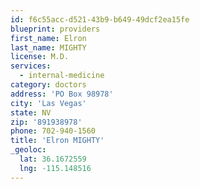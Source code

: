 ```yaml
---
id: f6c55acc-d521-43b9-b649-49dcf2ea15fe
blueprint: providers
first_name: Elron
last_name: MIGHTY
license: M.D.
services:
  - internal-medicine
category: doctors
address: 'PO Box 98978'
city: 'Las Vegas'
state: NV
zip: '891938978'
phone: 702-940-1560
title: 'Elron MIGHTY'
_geoloc:
  lat: 36.1672559
  lng: -115.148516
---
```

